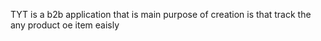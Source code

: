 TYT is a b2b application that is main purpose of creation is that track the any product oe item eaisly
